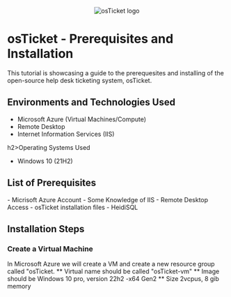 <p align="center">
<img src="https://i.imgur.com/Clzj7Xs.png" alt="osTicket logo"/>
</p>

<h1>osTicket - Prerequisites and Installation</h1>
This tutorial is showcasing a guide to the prerequesites and installing of the open-source help desk ticketing system, osTicket.<br />

<h2>Environments and Technologies Used</h2>

- Microsoft Azure (Virtual Machines/Compute)
- Remote Desktop
- Internet Information Services (IIS)

h2>Operating Systems Used </h2>

- Windows 10</b> (21H2)

<h2>List of Prerequisites</h2>
- Micrisoft Azure Account
- Some Knowledge of IIS
- Remote Desktop Access
- osTicket installation files
- HeidiSQL

<h2>Installation Steps</h2>
<h3>Create a Virtual Machine</h3>
In Microsoft Azure we will create a VM and create a new resource group called "osTicket.
** Virtual name should be called "osTicket-vm"
** Image should be Windows 10 pro, version 22h2 -x64 Gen2
** Size 2vcpus, 8 gib memory
<p>
<![vm1](https://github.com/user-attachments/assets/5ed0b331-5df5-4c9d-bde3-4ab695323fad)
/>
</p>
<p>
